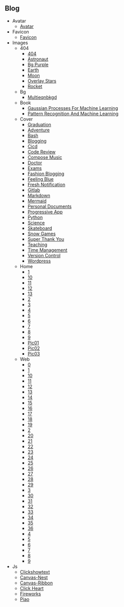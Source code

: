 
## Blog
  * Avatar
    * [Avatar](https://cdn.jsdelivr.net/gh/smithcloud/CDN/blog/avatar/avatar.png)
  * Favicon
    * [Favicon](https://cdn.jsdelivr.net/gh/smithcloud/CDN/blog/favicon/favicon.ico)
  * Images
    * 404
      * [404](https://cdn.jsdelivr.net/gh/smithcloud/CDN/blog/images/404/404.svg)
      * [Astronaut](https://cdn.jsdelivr.net/gh/smithcloud/CDN/blog/images/404/astronaut.svg)
      * [Bg Purple](https://cdn.jsdelivr.net/gh/smithcloud/CDN/blog/images/404/bg_purple.png)
      * [Earth](https://cdn.jsdelivr.net/gh/smithcloud/CDN/blog/images/404/earth.svg)
      * [Moon](https://cdn.jsdelivr.net/gh/smithcloud/CDN/blog/images/404/moon.svg)
      * [Overlay Stars](https://cdn.jsdelivr.net/gh/smithcloud/CDN/blog/images/404/overlay_stars.svg)
      * [Rocket](https://cdn.jsdelivr.net/gh/smithcloud/CDN/blog/images/404/rocket.svg)
    * Bg
      * [Multieqnbkgd](https://cdn.jsdelivr.net/gh/smithcloud/CDN/blog/images/bg/multieqnbkgd.png)
    * Book
      * [Gaussian Processes For Machine Learning](https://cdn.jsdelivr.net/gh/smithcloud/CDN/blog/images/book/gaussian_processes_for_machine_learning.png)
      * [Pattern Recognition And Machine Learning](https://cdn.jsdelivr.net/gh/smithcloud/CDN/blog/images/book/pattern_recognition_and_machine_learning.jpg)
    * Cover
      * [Graduation](https://cdn.jsdelivr.net/gh/smithcloud/CDN/blog/images/cover/Graduation.svg)
      * [Adventure](https://cdn.jsdelivr.net/gh/smithcloud/CDN/blog/images/cover/adventure.svg)
      * [Bash](https://cdn.jsdelivr.net/gh/smithcloud/CDN/blog/images/cover/bash.jpg)
      * [Blogging](https://cdn.jsdelivr.net/gh/smithcloud/CDN/blog/images/cover/blogging.svg)
      * [Cicd](https://cdn.jsdelivr.net/gh/smithcloud/CDN/blog/images/cover/cicd.jpg)
      * [Code Review](https://cdn.jsdelivr.net/gh/smithcloud/CDN/blog/images/cover/code_review.svg)
      * [Compose Music](https://cdn.jsdelivr.net/gh/smithcloud/CDN/blog/images/cover/compose%20music.svg)
      * [Doctor](https://cdn.jsdelivr.net/gh/smithcloud/CDN/blog/images/cover/doctor.svg)
      * [Exams](https://cdn.jsdelivr.net/gh/smithcloud/CDN/blog/images/cover/exams.svg)
      * [Fashion Blogging](https://cdn.jsdelivr.net/gh/smithcloud/CDN/blog/images/cover/fashion_blogging.svg)
      * [Feeling Blue](https://cdn.jsdelivr.net/gh/smithcloud/CDN/blog/images/cover/feeling%20blue.svg)
      * [Fresh Notification](https://cdn.jsdelivr.net/gh/smithcloud/CDN/blog/images/cover/fresh_notification.svg)
      * [Gitlab](https://cdn.jsdelivr.net/gh/smithcloud/CDN/blog/images/cover/gitlab.png)
      * [Markdown](https://cdn.jsdelivr.net/gh/smithcloud/CDN/blog/images/cover/markdown.jpg)
      * [Mermaid](https://cdn.jsdelivr.net/gh/smithcloud/CDN/blog/images/cover/mermaid.png)
      * [Personal Documents](https://cdn.jsdelivr.net/gh/smithcloud/CDN/blog/images/cover/personal_documents.svg)
      * [Progressive App](https://cdn.jsdelivr.net/gh/smithcloud/CDN/blog/images/cover/progressive_app.svg)
      * [Python](https://cdn.jsdelivr.net/gh/smithcloud/CDN/blog/images/cover/python.jpg)
      * [Science](https://cdn.jsdelivr.net/gh/smithcloud/CDN/blog/images/cover/science.svg)
      * [Skateboard](https://cdn.jsdelivr.net/gh/smithcloud/CDN/blog/images/cover/skateboard.svg)
      * [Snow Games](https://cdn.jsdelivr.net/gh/smithcloud/CDN/blog/images/cover/snow_games.svg)
      * [Super Thank You](https://cdn.jsdelivr.net/gh/smithcloud/CDN/blog/images/cover/super_thank_you.svg)
      * [Teaching](https://cdn.jsdelivr.net/gh/smithcloud/CDN/blog/images/cover/teaching.svg)
      * [Time Management](https://cdn.jsdelivr.net/gh/smithcloud/CDN/blog/images/cover/time_management.svg)
      * [Version Control](https://cdn.jsdelivr.net/gh/smithcloud/CDN/blog/images/cover/version%20control.svg)
      * [Wordpress](https://cdn.jsdelivr.net/gh/smithcloud/CDN/blog/images/cover/wordpress.svg)
    * Home
      * [1](https://cdn.jsdelivr.net/gh/smithcloud/CDN/blog/images/home/1.jpg)
      * [10](https://cdn.jsdelivr.net/gh/smithcloud/CDN/blog/images/home/10.jpg)
      * [11](https://cdn.jsdelivr.net/gh/smithcloud/CDN/blog/images/home/11.jpg)
      * [12](https://cdn.jsdelivr.net/gh/smithcloud/CDN/blog/images/home/12.jpg)
      * [13](https://cdn.jsdelivr.net/gh/smithcloud/CDN/blog/images/home/13.jpg)
      * [2](https://cdn.jsdelivr.net/gh/smithcloud/CDN/blog/images/home/2.jpg)
      * [3](https://cdn.jsdelivr.net/gh/smithcloud/CDN/blog/images/home/3.jpg)
      * [4](https://cdn.jsdelivr.net/gh/smithcloud/CDN/blog/images/home/4.jpg)
      * [5](https://cdn.jsdelivr.net/gh/smithcloud/CDN/blog/images/home/5.jpg)
      * [6](https://cdn.jsdelivr.net/gh/smithcloud/CDN/blog/images/home/6.jpg)
      * [7](https://cdn.jsdelivr.net/gh/smithcloud/CDN/blog/images/home/7.jpg)
      * [8](https://cdn.jsdelivr.net/gh/smithcloud/CDN/blog/images/home/8.jpg)
      * [9](https://cdn.jsdelivr.net/gh/smithcloud/CDN/blog/images/home/9.jpg)
      * [Pic01](https://cdn.jsdelivr.net/gh/smithcloud/CDN/blog/images/home/pic01.jpg)
      * [Pic02](https://cdn.jsdelivr.net/gh/smithcloud/CDN/blog/images/home/pic02.jpg)
      * [Pic03](https://cdn.jsdelivr.net/gh/smithcloud/CDN/blog/images/home/pic03.jpg)
    * Web
      * [0](https://cdn.jsdelivr.net/gh/smithcloud/CDN/blog/images/web/0.jpg)
      * [1](https://cdn.jsdelivr.net/gh/smithcloud/CDN/blog/images/web/1.jpg)
      * [10](https://cdn.jsdelivr.net/gh/smithcloud/CDN/blog/images/web/10.jpg)
      * [11](https://cdn.jsdelivr.net/gh/smithcloud/CDN/blog/images/web/11.jpg)
      * [12](https://cdn.jsdelivr.net/gh/smithcloud/CDN/blog/images/web/12.jpg)
      * [13](https://cdn.jsdelivr.net/gh/smithcloud/CDN/blog/images/web/13.jpg)
      * [14](https://cdn.jsdelivr.net/gh/smithcloud/CDN/blog/images/web/14.jpg)
      * [15](https://cdn.jsdelivr.net/gh/smithcloud/CDN/blog/images/web/15.jpg)
      * [16](https://cdn.jsdelivr.net/gh/smithcloud/CDN/blog/images/web/16.jpg)
      * [17](https://cdn.jsdelivr.net/gh/smithcloud/CDN/blog/images/web/17.jpg)
      * [18](https://cdn.jsdelivr.net/gh/smithcloud/CDN/blog/images/web/18.jpg)
      * [19](https://cdn.jsdelivr.net/gh/smithcloud/CDN/blog/images/web/19.jpg)
      * [2](https://cdn.jsdelivr.net/gh/smithcloud/CDN/blog/images/web/2.jpg)
      * [20](https://cdn.jsdelivr.net/gh/smithcloud/CDN/blog/images/web/20.jpg)
      * [21](https://cdn.jsdelivr.net/gh/smithcloud/CDN/blog/images/web/21.jpg)
      * [22](https://cdn.jsdelivr.net/gh/smithcloud/CDN/blog/images/web/22.jpg)
      * [23](https://cdn.jsdelivr.net/gh/smithcloud/CDN/blog/images/web/23.jpg)
      * [24](https://cdn.jsdelivr.net/gh/smithcloud/CDN/blog/images/web/24.jpg)
      * [25](https://cdn.jsdelivr.net/gh/smithcloud/CDN/blog/images/web/25.jpg)
      * [26](https://cdn.jsdelivr.net/gh/smithcloud/CDN/blog/images/web/26.jpg)
      * [27](https://cdn.jsdelivr.net/gh/smithcloud/CDN/blog/images/web/27.jpg)
      * [28](https://cdn.jsdelivr.net/gh/smithcloud/CDN/blog/images/web/28.jpg)
      * [29](https://cdn.jsdelivr.net/gh/smithcloud/CDN/blog/images/web/29.jpg)
      * [3](https://cdn.jsdelivr.net/gh/smithcloud/CDN/blog/images/web/3.jpg)
      * [30](https://cdn.jsdelivr.net/gh/smithcloud/CDN/blog/images/web/30.jpg)
      * [31](https://cdn.jsdelivr.net/gh/smithcloud/CDN/blog/images/web/31.jpg)
      * [32](https://cdn.jsdelivr.net/gh/smithcloud/CDN/blog/images/web/32.jpg)
      * [33](https://cdn.jsdelivr.net/gh/smithcloud/CDN/blog/images/web/33.jpg)
      * [34](https://cdn.jsdelivr.net/gh/smithcloud/CDN/blog/images/web/34.jpg)
      * [35](https://cdn.jsdelivr.net/gh/smithcloud/CDN/blog/images/web/35.jpg)
      * [36](https://cdn.jsdelivr.net/gh/smithcloud/CDN/blog/images/web/36.jpg)
      * [4](https://cdn.jsdelivr.net/gh/smithcloud/CDN/blog/images/web/4.jpg)
      * [5](https://cdn.jsdelivr.net/gh/smithcloud/CDN/blog/images/web/5.jpg)
      * [6](https://cdn.jsdelivr.net/gh/smithcloud/CDN/blog/images/web/6.jpg)
      * [7](https://cdn.jsdelivr.net/gh/smithcloud/CDN/blog/images/web/7.jpg)
      * [8](https://cdn.jsdelivr.net/gh/smithcloud/CDN/blog/images/web/8.jpg)
      * [9](https://cdn.jsdelivr.net/gh/smithcloud/CDN/blog/images/web/9.jpg)
  * Js
    * [Clickshowtext](https://cdn.jsdelivr.net/gh/smithcloud/CDN/blog/js/ClickShowText.js)
    * [Canvas-Nest](https://cdn.jsdelivr.net/gh/smithcloud/CDN/blog/js/canvas-nest.js)
    * [Canvas-Ribbon](https://cdn.jsdelivr.net/gh/smithcloud/CDN/blog/js/canvas-ribbon.js)
    * [Click Heart](https://cdn.jsdelivr.net/gh/smithcloud/CDN/blog/js/click_heart.js)
    * [Fireworks](https://cdn.jsdelivr.net/gh/smithcloud/CDN/blog/js/fireworks.js)
    * [Piao](https://cdn.jsdelivr.net/gh/smithcloud/CDN/blog/js/piao.js)
